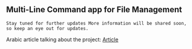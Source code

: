 ## Multi-Line Command app for File Management

```
Stay tuned for further updates More information will be shared soon, so keep an eye out for updates.
```

Arabic article talking about the project: [Article](https://www.linkedin.com/pulse/file-system-project-race-condition-problem-mahmoud-abdullah%3FtrackingId=vfwNcdKmQXu%252FwMs1oUf%252BKQ%253D%253D/?trackingId=vfwNcdKmQXu%2FwMs1oUf%2BKQ%3D%3D)
